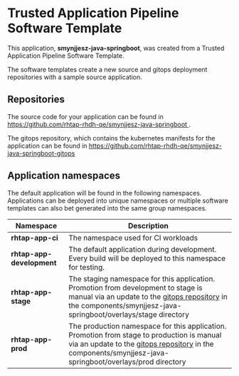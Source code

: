 # Trusted Application Pipeline Software Template

This application, **smynjjesz-java-springboot**, was created from a Trusted Application Pipeline Software Template.

The software templates create a new source and gitops deployment repositories with a sample source application. 

## Repositories

The source code for your application can be found in [https://github.com/rhtap-rhdh-qe/smynjjesz-java-springboot ](https://github.com/rhtap-rhdh-qe/smynjjesz-java-springboot ).
 
The gitops repository, which contains the kubernetes manifests for the application can be found in 
[https://github.com/rhtap-rhdh-qe/smynjjesz-java-springboot-gitops ](https://github.com/rhtap-rhdh-qe/smynjjesz-java-springboot-gitops ) 

## Application namespaces 

The default application will be found in the following namespaces. Applications can be deployed into unique namespaces or multiple software templates can also bet generated into the same group namespaces.  

|  Namespace   |  Description   |  
| -------- | -------- |
| **rhtap-app-ci** | The namespace used for CI workloads |
| **rhtap-app-development** | The default application during development. Every build will be deployed to this namespace for testing. |
| **rhtap-app-stage** | The staging namespace for this application. Promotion from development to stage is manual via an update to the [gitops repository](https://github.com/rhtap-rhdh-qe/smynjjesz-java-springboot-gitops ) in the components/smynjjesz-java-springboot/overlays/stage directory |
| **rhtap-app-prod** | The production namespace for this application. Promotion from stage to production is manual via an update to the [gitops repository](https://github.com/rhtap-rhdh-qe/smynjjesz-java-springboot-gitops ) in the components/smynjjesz-java-springboot/overlays/prod directory |